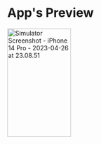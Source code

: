 # App's Preview

<p style="align:center"><img src="https://live.staticflickr.com/65535/52848320387_a451a6dd7f_k.jpg" width="145" height="248" alt="Simulator Screenshot - iPhone 14 Pro - 2023-04-26 at 23.08.51"/></p>
